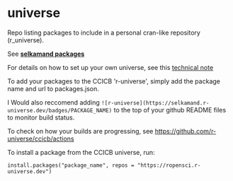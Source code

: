 # universe

Repo listing packages to include in a personal cran-like repository (r_universe).

See [**selkamand packages**](https://selkamand.r-universe.dev/ui#builds)

For details on how to set up your own universe, see this [technical note](https://ropensci.org/blog/2021/06/22/setup-runiverse/)

To add your packages to the CCICB 'r-universe', simply add the package name and url to packages.json.

I Would also reccomend adding `![r-universe](https://selkamand.r-universe.dev/badges/PACKAGE_NAME)` to the top of your github README files to monitor build status.


To check on how your builds are progressing, see https://github.com/r-universe/ccicb/actions

To install a package from the CCICB universe, run:

```
install.packages("package_name", repos = "https://ropensci.r-universe.dev")
